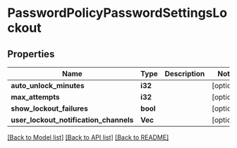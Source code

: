 # PasswordPolicyPasswordSettingsLockout

## Properties
Name | Type | Description | Notes
------------ | ------------- | ------------- | -------------
**auto_unlock_minutes** | **i32** |  | [optional] 
**max_attempts** | **i32** |  | [optional] 
**show_lockout_failures** | **bool** |  | [optional] 
**user_lockout_notification_channels** | **Vec<String>** |  | [optional] 

[[Back to Model list]](../README.md#documentation-for-models) [[Back to API list]](../README.md#documentation-for-api-endpoints) [[Back to README]](../README.md)


